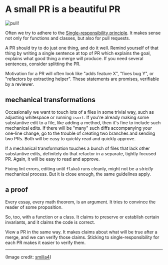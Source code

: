 
# A small PR is a beautiful PR

![pull!](asset/2022-01-03/coxswain-pull-request.jpg)

Often we try to adhere to the
[Single-responsibility principle](https://en.wikipedia.org/wiki/Single-responsibility_principle).
It makes sense not only for functions and classes,
but also for pull requests.

A PR should try to do just one thing, and do it well.
Remind yourself of that thing by writing a single sentence
at top of PR which explains the goal, explains what
good thing a merge will produce.
If you need several sentences, consider splitting the PR.

Motivation for a PR will often look like "adds feature X",
"fixes bug Y", or "refactors by extracting helper".
These statements are promises, verifiable by a reviewer.

## mechanical transformations

Occasionally we want to touch lots of a files in some trivial way,
such as adjusting whitespace or running `isort`.
If you're already making some substantive edit to a file, like adding a method,
then it's fine to include such mechanical edits.
If there will be "many" such diffs accompanying your one-line change,
go to the trouble of creating two branches and sending two PRs.
Both will be easy to quickly read and quickly approve.

If a mechanical transformation touches a bunch of files that
lack other substantive edits, definitely do that refactor in a separate,
tightly focused PR. Again, it will be easy to read and approve.

Fixing lint errors, editing until `flake8` runs cleanly,
might not be a _strictly_ mechanical process.
But it is close enough, the same guidelines apply.

## a proof

Every essay, every math theorem, is an argument.
It tries to convince the reader of some proposition.

So, too, with a function or a class.
It claims to preserve or establish certain invariants,
and it claims the code is correct.

View a PR in the same way.
It makes claims about what will be true after a merge,
and we can verify those claims.
Sticking to single-responsibility for each PR
makes it easier to verify them.

----

(Image credit: [smilla4](https://www.flickr.com/photos/smilla4/7268872430/sizes/c/))
